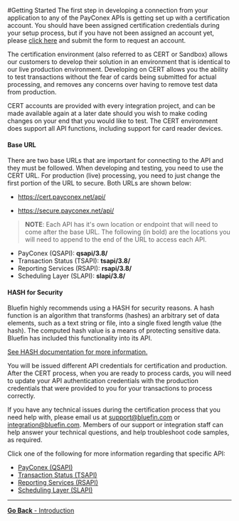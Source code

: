 #Getting Started
The first step in developing a connection from your application to any of the PayConex APIs is getting
set up with a certification account. You should have been assigned certification credentials during your
setup process, but if you have not been assigned an account yet, please [click here](https://www.bluefin.com/solutions/integrated-payments-isv/sandbox-account/) and submit the form to request an account. 

The certification environment (also referred to as CERT or Sandbox) allows our customers to develop their solution
in an environment that is identical to our live production environment. Developing on CERT allows you
the ability to test transactions without the fear of cards being submitted for actual processing, and
removes any concerns over having to remove test data from production.

CERT accounts are provided with every integration project, and can be made available again at a later
date should you wish to make coding changes on your end that you would like to test. The CERT
environment does support all API functions, including support for card reader devices.

#### Base URL
There are two base URLs that are important for connecting to the API and they must be followed. When developing and testing,
you need to use the CERT URL. For production (live) processing, you need to just change the first portion
of the URL to secure. Both URLs are shown below:

* https://cert.payconex.net/api/

* https://secure.payconex.net/api/

>**NOTE**: Each API has it's own location or endpoint that will need to come after the base URL. The following (in bold) are the locations you will need to append to the end of the URL to access each API. 
* PayConex (QSAPI): **qsapi/3.8/**
* Transaction Status (TSAPI): **tsapi/3.8/**
* Reporting Services (RSAPI): **rsapi/3.8/**
* Scheduling Layer (SLAPI): **slapi/3.8/**

#### HASH for Security

Bluefin highly recommends using a HASH for security reasons. A hash function is an algorithm that
transforms (hashes) an arbitrary set of data elements, such as a text string or file, into a single fixed
length value (the hash). The computed hash value is a means of protecting sensitive data. Bluefin has
included this functionality into its API.

[See HASH documentation for more information.](HASH-Authentication)

You will be issued different API credentials for certification and production. After the CERT process,
when you are ready to process cards, you will need to update your API authentication credentials with
the production credentials that were provided to you for your transactions to process correctly.

If you have any technical issues during the certification process that you need help with, please email us
at support@bluefin.com or integration@bluefin.com. Members of our support or integration staff can help answer 
your technical questions, and help troubleshoot code samples, as required.

Click one of the following for more information regarding that specific API:

* [PayConex (QSAPI)](PayConex/README.md)
* [Transaction Status (TSAPI)](Transaction-Status/README.md)
* [Reporting Services (RSAPI)](Reporting-Services/README.md)
* [Scheduling Layer (SLAPI)](Scheduling-Layer/README.md)

-----

[**Go Back** - Introduction](README.md)

